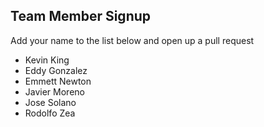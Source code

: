 Team Member Signup
------------------
Add your name to the list below and open up a pull request
- Kevin King
- Eddy Gonzalez
- Emmett Newton
- Javier Moreno
- Jose Solano
- Rodolfo Zea

